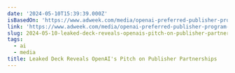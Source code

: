 ```yaml
---
date: '2024-05-10T15:39:39.000Z'
isBasedOn: 'https://www.adweek.com/media/openai-preferred-publisher-program-deck/'
link: 'https://www.adweek.com/media/openai-preferred-publisher-program-deck/'
slug: 2024-05-10-leaked-deck-reveals-openais-pitch-on-publisher-partnerships
tags:
  - ai
  - media
title: Leaked Deck Reveals OpenAI's Pitch on Publisher Partnerships
---
```


